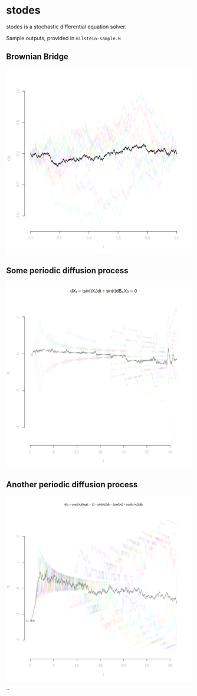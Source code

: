 # stodes
stodes is a stochastic differential equation solver.

Sample outputs, provided in `milstein-sample.R` 

## Brownian Bridge
![Brownian Bridge](brownianbridge.png)

## Some periodic diffusion process
![Some periodic diffusion](periodic1.png)

## Another periodic diffusion process
![Another periodic diffusion](periodic2.png)

``
